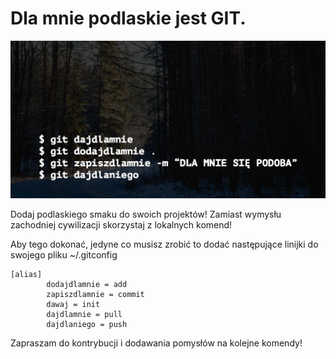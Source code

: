 

# Dla mnie podlaskie jest GIT.

![](podlaskiegit.png)

Dodaj podlaskiego smaku do swoich projektów! Zamiast wymysłu zachodniej cywilizacji skorzystaj z lokalnych komend!

Aby tego dokonać, jedyne co musisz zrobić to dodać następujące linijki do swojego pliku ~/.gitconfig

```
[alias]
        dodajdlamnie = add 
        zapiszdlamnie = commit
        dawaj = init
        dajdlamnie = pull 
        dajdlaniego = push  
```

Zapraszam do kontrybucji i dodawania pomysłów na kolejne komendy!
